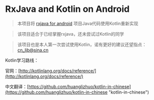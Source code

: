 # RxJava and Kotlin on Android


>本项目将 [rxjava for android](https://github.com/cn-ljb/rxjava_for_android "rxjava_for_android") 项目Java代码使用Kotlin重新实现

> 该项目适合于已经掌握rxjava，还未尝试过Kotlin的同学

> 该项目也是本人第一次尝试使用Kotlin，诺有更好的建议还望指点：cn_ljb@sina.cn



Kotlin学习路线：

官网：[http://kotlinlang.org/docs/reference/](http://kotlinlang.org/docs/reference/)

中文翻译：[https://github.com/huanglizhuo/kotlin-in-chinese](https://github.com/huanglizhuo/kotlin-in-chinese "kotlin-in-chinese")